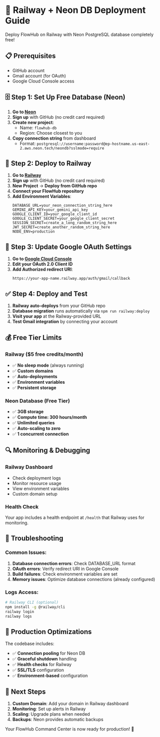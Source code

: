 
# 🚂 Railway + Neon DB Deployment Guide

Deploy FlowHub on Railway with Neon PostgreSQL database completely free!

## 📋 Prerequisites
- GitHub account
- Gmail account (for OAuth)
- Google Cloud Console access

## 🗄️ Step 1: Set Up Free Database (Neon)

1. **Go to [Neon](https://neon.tech)**
2. **Sign up** with GitHub (no credit card required)
3. **Create new project**: 
   - Name: `flowhub-db`
   - Region: Choose closest to you
4. **Copy connection string** from dashboard
   - Format: `postgresql://username:password@ep-hostname.us-east-2.aws.neon.tech/neondb?sslmode=require`

## 🚀 Step 2: Deploy to Railway

1. **Go to [Railway](https://railway.app)**
2. **Sign up** with GitHub (no credit card required)
3. **New Project** → **Deploy from GitHub repo**
4. **Connect your FlowHub repository**
5. **Add Environment Variables**:
   ```
   DATABASE_URL=your_neon_connection_string_here
   GEMINI_API_KEY=your_gemini_api_key
   GOOGLE_CLIENT_ID=your_google_client_id  
   GOOGLE_CLIENT_SECRET=your_google_client_secret
   SESSION_SECRET=create_a_long_random_string_here
   JWT_SECRET=create_another_random_string_here
   NODE_ENV=production
   ```

## 🔐 Step 3: Update Google OAuth Settings

1. **Go to [Google Cloud Console](https://console.cloud.google.com/apis/credentials)**
2. **Edit your OAuth 2.0 Client ID**
3. **Add Authorized redirect URI**:
   ```
   https://your-app-name.railway.app/auth/gmail/callback
   ```

## ✅ Step 4: Deploy and Test

1. **Railway auto-deploys** from your GitHub repo
2. **Database migration** runs automatically via `npm run railway:deploy`
3. **Visit your app** at the Railway-provided URL
4. **Test Gmail integration** by connecting your account

## 💰 Free Tier Limits

### Railway ($5 free credits/month)
- ✅ **No sleep mode** (always running)
- ✅ **Custom domains**
- ✅ **Auto-deployments**
- ✅ **Environment variables**
- ✅ **Persistent storage**

### Neon Database (Free Tier)
- ✅ **3GB storage**
- ✅ **Compute time: 300 hours/month**
- ✅ **Unlimited queries**
- ✅ **Auto-scaling to zero**
- ✅ **1 concurrent connection**

## 🔍 Monitoring & Debugging

### Railway Dashboard
- Check deployment logs
- Monitor resource usage
- View environment variables
- Custom domain setup

### Health Check
Your app includes a health endpoint at `/health` that Railway uses for monitoring.

## 🚨 Troubleshooting

### Common Issues:
1. **Database connection errors**: Check DATABASE_URL format
2. **OAuth errors**: Verify redirect URI in Google Console
3. **Build failures**: Check environment variables are set
4. **Memory issues**: Optimize database connections (already configured)

### Logs Access:
```bash
# Railway CLI (optional)
npm install -g @railway/cli
railway login
railway logs
```

## 🔧 Production Optimizations

The codebase includes:
- ✅ **Connection pooling** for Neon DB
- ✅ **Graceful shutdown** handling
- ✅ **Health checks** for Railway
- ✅ **SSL/TLS** configuration
- ✅ **Environment-based** configuration

## 🎯 Next Steps

1. **Custom Domain**: Add your domain in Railway dashboard
2. **Monitoring**: Set up alerts in Railway
3. **Scaling**: Upgrade plans when needed
4. **Backups**: Neon provides automatic backups

Your FlowHub Command Center is now ready for production! 🎉
